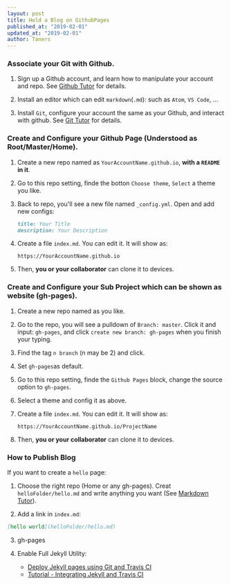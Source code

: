 ```yaml
---
layout: post
title: Hold a Blog on GithubPages
published_at: "2019-02-01"
updated_at: "2019-02-01"
author: Taners
---
```


### Associate your Git with Github.

1. Sign up a Github account, and learn how to manipulate your account and repo. See [Github Tutor](../common/github-tutor.md) for details.

2. Install an editor which can edit `markdown`(`.md`): such as `Atom`, `VS Code`, ...

3. Install `Git`, configure your account the same as your Github, and interact with github. See [Git Tutor](../common/git-tutor.md) for details.

### Create and Configure your Github Page (Understood as Root/Master/Home).

1. Create a new repo named as `YourAccountName.github.io`, **with a `README` in it**.

2. Go to this repo setting, finde the botton `Choose theme`, `Select` a theme you like.

3. Back to repo, you'll see a new file named `_config.yml`. Open and add new configs:

    ```markdown
    title: Your Title
    description: Your Description
    ```

4. Create a file `index.md`. You can edit it. It will show as:

    ```
    https://YourAccountName.github.io
    ```

5. Then, **you or your collaborator** can clone it to devices.

### Create and Configure your Sub Project which can be shown as website (gh-pages).

1. Create a new repo named as you like.

2. Go to the repo, you will see a pulldown of `Branch: master`. Click it and input: `gh-pages`, and click `create new branch: gh-pages` when you finish your typing.

3. Find the tag `n branch` (n may be 2) and click.

4. Set `gh-pages`as default.

5. Go to this repo setting, finde the `Github Pages` block, change the source option to `gh-pages`.

6. Select a theme and config it as above.

7. Create a file `index.md`. You can edit it. It will show as:
    
    ```
    https://YourAccountName.github.io/ProjectName
    ```

8. Then, **you or your collaborator** can clone it to devices.


### How to Publish Blog

If you want to create a `hello` page: 

1. Choose the right repo (Home or any gh-pages). Creat `helloFolder/hello.md` and write anything you want (See [Markdown Tutor](../common/markdown-tutor.md)). 

2. Add a link in `index.md`:

```markdown    
[hello world](helloFolder/hello.md)
```

3. gh-pages

4. Enable Full Jekyll Utility:
	- [Deploy Jekyll pages using Git and Travis CI](https://github.com/felixrieseberg/travis-jekyll-git)
	- [Tutorial - Integrating Jekyll and Travis CI](https://tonyzhangnd.github.io/2018/06/Integrating-Jekyll-and-Travis-CI.html)
